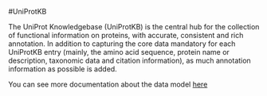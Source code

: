 #UniProtKB

The UniProt Knowledgebase (UniProtKB) is the central hub for the collection of functional information on proteins, with accurate, consistent and rich annotation. In addition to capturing the core data mandatory for each UniProtKB entry (mainly, the amino acid sequence, protein name or description, taxonomic data and citation information), as much annotation information as possible is added.

You can see more documentation about the data model <a href="http://beta.sparql.uniprot.org/uniprot">here</a>

